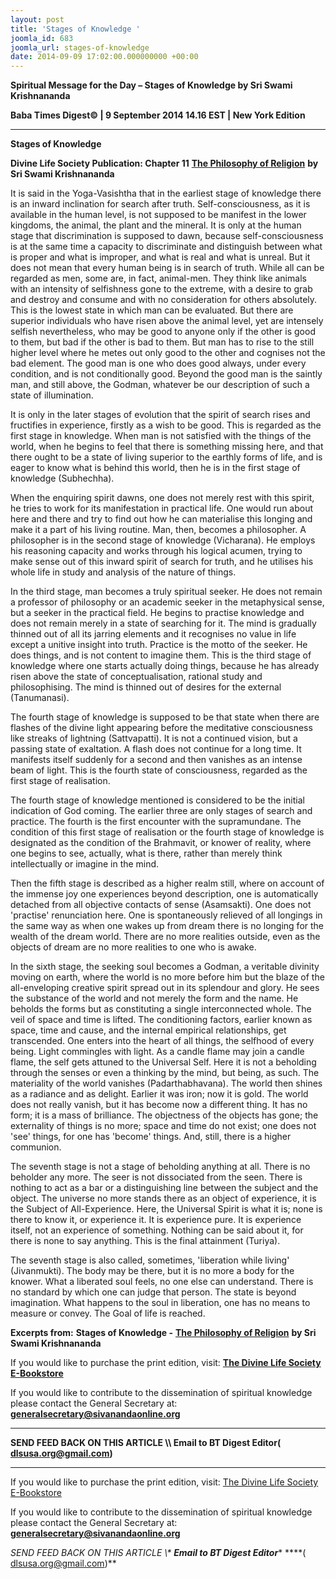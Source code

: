 ```yaml
---
layout: post
title: 'Stages of Knowledge '
joomla_id: 683
joomla_url: stages-of-knowledge
date: 2014-09-09 17:02:00.000000000 +00:00
---
```

  

















































**Spiritual Message for the Day – Stages of Knowledge by Sri Swami Krishnananda**

**Baba Times Digest© | 9 September 2014 14.16 EST | New York Edition**

* * *  


**Stages of Knowledge**

**Divine Life Society Publication: Chapter 11** [**The Philosophy of Religion**](http://www.swami-krishnananda.org/relig/relig_11.html) **by Sri Swami Krishnananda**

It is said in the Yoga-Vasishtha that in the earliest stage of knowledge there is an inward inclination for search after truth. Self-consciousness, as it is available in the human level, is not supposed to be manifest in the lower kingdoms, the animal, the plant and the mineral. It is only at the human stage that discrimination is supposed to dawn, because self-consciousness is at the same time a capacity to discriminate and distinguish between what is proper and what is improper, and what is real and what is unreal. But it does not mean that every human being is in search of truth. While all can be regarded as men, some are, in fact, animal-men. They think like animals with an intensity of selfishness gone to the extreme, with a desire to grab and destroy and consume and with no consideration for others absolutely. This is the lowest state in which man can be evaluated. But there are superior individuals who have risen above the animal level, yet are intensely selfish nevertheless, who may be good to anyone only if the other is good to them, but bad if the other is bad to them. But man has to rise to the still higher level where he metes out only good to the other and cognises not the bad element. The good man is one who does good always, under every condition, and is not conditionally good. Beyond the good man is the saintly man, and still above, the Godman, whatever be our description of such a state of illumination.

It is only in the later stages of evolution that the spirit of search rises and fructifies in experience, firstly as a wish to be good. This is regarded as the first stage in knowledge. When man is not satisfied with the things of the world, when he begins to feel that there is something missing here, and that there ought to be a state of living superior to the earthly forms of life, and is eager to know what is behind this world, then he is in the first stage of knowledge (Subhechha).

When the enquiring spirit dawns, one does not merely rest with this spirit, he tries to work for its manifestation in practical life. One would run about here and there and try to find out how he can materialise this longing and make it a part of his living routine. Man, then, becomes a philosopher. A philosopher is in the second stage of knowledge (Vicharana). He employs his reasoning capacity and works through his logical acumen, trying to make sense out of this inward spirit of search for truth, and he utilises his whole life in study and analysis of the nature of things.

In the third stage, man becomes a truly spiritual seeker. He does not remain a professor of philosophy or an academic seeker in the metaphysical sense, but a seeker in the practical field. He begins to practise knowledge and does not remain merely in a state of searching for it. The mind is gradually thinned out of all its jarring elements and it recognises no value in life except a unitive insight into truth. Practice is the motto of the seeker. He does things, and is not content to imagine them. This is the third stage of knowledge where one starts actually doing things, because he has already risen above the state of conceptualisation, rational study and philosophising. The mind is thinned out of desires for the external (Tanumanasi).

The fourth stage of knowledge is supposed to be that state when there are flashes of the divine light appearing before the meditative consciousness like streaks of lightning (Sattvapatti). It is not a continued vision, but a passing state of exaltation. A flash does not continue for a long time. It manifests itself suddenly for a second and then vanishes as an intense beam of light. This is the fourth state of consciousness, regarded as the first stage of realisation.

The fourth stage of knowledge mentioned is considered to be the initial indication of God coming. The earlier three are only stages of search and practice. The fourth is the first encounter with the supramundane. The condition of this first stage of realisation or the fourth stage of knowledge is designated as the condition of the Brahmavit, or knower of reality, where one begins to see, actually, what is there, rather than merely think intellectually or imagine in the mind.

Then the fifth stage is described as a higher realm still, where on account of the immense joy one experiences beyond description, one is automatically detached from all objective contacts of sense (Asamsakti). One does not 'practise' renunciation here. One is spontaneously relieved of all longings in the same way as when one wakes up from dream there is no longing for the wealth of the dream world. There are no more realities outside, even as the objects of dream are no more realities to one who is awake.

In the sixth stage, the seeking soul becomes a Godman, a veritable divinity moving on earth, where the world is no more before him but the blaze of the all-enveloping creative spirit spread out in its splendour and glory. He sees the substance of the world and not merely the form and the name. He beholds the forms but as constituting a single interconnected whole. The veil of space and time is lifted. The conditioning factors, earlier known as space, time and cause, and the internal empirical relationships, get transcended. One enters into the heart of all things, the selfhood of every being. Light commingles with light. As a candle flame may join a candle flame, the self gets attuned to the Universal Self. Here it is not a beholding through the senses or even a thinking by the mind, but being, as such. The materiality of the world vanishes (Padarthabhavana). The world then shines as a radiance and as delight. Earlier it was iron; now it is gold. The world does not really vanish, but it has become now a different thing. It has no form; it is a mass of brilliance. The objectness of the objects has gone; the externality of things is no more; space and time do not exist; one does not 'see' things, for one has 'become' things. And, still, there is a higher communion.

The seventh stage is not a stage of beholding anything at all. There is no beholder any more. The seer is not dissociated from the seen. There is nothing to act as a bar or a distinguishing line between the subject and the object. The universe no more stands there as an object of experience, it is the Subject of All-Experience. Here, the Universal Spirit is what it is; none is there to know it, or experience it. It is experience pure. It is experience itself, not an experience of something. Nothing can be said about it, for there is none to say anything. This is the final attainment (Turiya).

The seventh stage is also called, sometimes, 'liberation while living' (Jivanmukti). The body may be there, but it is no more a body for the knower. What a liberated soul feels, no one else can understand. There is no standard by which one can judge that person. The state is beyond imagination. What happens to the soul in liberation, one has no means to measure or convey. The Goal of life is reached.



**Excerpts from:**  **Stages of Knowledge -** [**The Philosophy of Religion**](http://www.swami-krishnananda.org/relig/relig_11.html) **by Sri Swami Krishnananda**

If you would like to purchase the print edition, visit: **[The Divine Life Society E-Bookstore](http://www.dlshq.org/download/download.htm)**

If you would like to contribute to the dissemination of spiritual knowledge please contact the General Secretary at: [](mailto:%20%3Cscript%20type=%27text/javascript%27%3E%20%3C%21--%20var%20prefix%20=%20%27ma%27%20+%20%27il%27%20+%20%27to%27;%20var%20path%20=%20%27hr%27%20+%20%27ef%27%20+%20%27=%27;%20var%20addy57016%20=%20%27generalsecretary%27%20+%20%27@%27;%20addy57016%20=%20addy57016%20+%20%27sivanandaonline%27%20+%20%27.%27%20+%20%27org%27;%20document.write%28%27%3Ca%20%27%20+%20path%20+%20%27%5C%27%27%20+%20prefix%20+%20%27:%27%20+%20addy57016%20+%20%27%5C%27%3E%27%29;%20document.write%28addy57016%29;%20document.write%28%27%3C%5C/a%3E%27%29;%20//--%3E%5Cn%20%3C/script%3E%3Cscript%20type=%27text/javascript%27%3E%20%3C%21--%20document.write%28%27%3Cspan%20style=%5C%27display:%20none;%5C%27%3E%27%29;%20//--%3E%20%3C/script%3EThis%20email%20address%20is%20being%20protected%20from%20spambots.%20You%20need%20JavaScript%20enabled%20to%20view%20it.%20%3Cscript%20type=%27text/javascript%27%3E%20%3C%21--%20document.write%28%27%3C/%27%29;%20document.write%28%27span%3E%27%29;%20//--%3E%20%3C/script%3E?subject=Contribution%20to%20Dissemination%20of%20Spiritual%20Knowledge) **generalsecretary@sivanandaonline.org**

****

**SEND FEED BACK ON THIS ARTICLE \\\ Email to BT Digest Editor[](mailto:%20%3Cscript%20type=%27text/javascript%27%3E%20%3C%21--%20var%20prefix%20=%20%27ma%27%20+%20%27il%27%20+%20%27to%27;%20var%20path%20=%20%27hr%27%20+%20%27ef%27%20+%20%27=%27;%20var%20addy72654%20=%20%27dlsusa.org%27%20+%20%27@%27;%20addy72654%20=%20addy72654%20+%20%27gmail%27%20+%20%27.%27%20+%20%27com%27;%20document.write%28%27%3Ca%20%27%20+%20path%20+%20%27%5C%27%27%20+%20prefix%20+%20%27:%27%20+%20addy72654%20+%20%27%5C%27%3E%27%29;%20document.write%28addy72654%29;%20document.write%28%27%3C%5C/a%3E%27%29;%20//--%3E%5Cn%20%3C/script%3E%3Cscript%20type=%27text/javascript%27%3E%20%3C%21--%20document.write%28%27%3Cspan%20style=%5C%27display:%20none;%5C%27%3E%27%29;%20//--%3E%20%3C/script%3EThis%20email%20address%20is%20being%20protected%20from%20spambots.%20You%20need%20JavaScript%20enabled%20to%20view%20it.%20%3Cscript%20type=%27text/javascript%27%3E%20%3C%21--%20document.write%28%27%3C/%27%29;%20document.write%28%27span%3E%27%29;%20//--%3E%20%3C/script%3E?subject=DLS%20Posts)( [dlsusa.org@gmail.com](mailto:dlsusa.org@gmail.com))**



* * *



  

If you would like to purchase the print edition, visit: [The Divine Life Society E-Bookstore](http://www.dlshq.org/download/download.htm)

If you would like to contribute to the dissemination of spiritual knowledge please contact the General Secretary at: **[generalsecretary@sivanandaonline.org](mailto:generalsecretary@sivanandaonline.org)**

**SEND FEED BACK ON THIS ARTICLE \\\**  **Email to BT Digest Editor**** [](mailto:%20%3Cscript%20type=%27text/javascript%27%3E%20%3C%21--%20var%20prefix%20=%20%27ma%27%20+%20%27il%27%20+%20%27to%27;%20var%20path%20=%20%27hr%27%20+%20%27ef%27%20+%20%27=%27;%20var%20addy72654%20=%20%27dlsusa.org%27%20+%20%27@%27;%20addy72654%20=%20addy72654%20+%20%27gmail%27%20+%20%27.%27%20+%20%27com%27;%20document.write%28%27%3Ca%20%27%20+%20path%20+%20%27%5C%27%27%20+%20prefix%20+%20%27:%27%20+%20addy72654%20+%20%27%5C%27%3E%27%29;%20document.write%28addy72654%29;%20document.write%28%27%3C%5C/a%3E%27%29;%20//--%3E%5Cn%20%3C/script%3E%3Cscript%20type=%27text/javascript%27%3E%20%3C%21--%20document.write%28%27%3Cspan%20style=%5C%27display:%20none;%5C%27%3E%27%29;%20//--%3E%20%3C/script%3EThis%20email%20address%20is%20being%20protected%20from%20spambots.%20You%20need%20JavaScript%20enabled%20to%20view%20it.%20%3Cscript%20type=%27text/javascript%27%3E%20%3C%21--%20document.write%28%27%3C/%27%29;%20document.write%28%27span%3E%27%29;%20//--%3E%20%3C/script%3E?subject=DLS%20Posts)****( [dlsusa.org@gmail.com](mailto:dlsusa.org@gmail.com))**  
